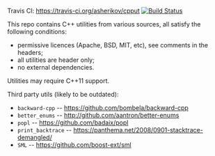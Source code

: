 Travis CI: https://travis-ci.org/asherikov/cpput [![Build Status](https://travis-ci.org/asherikov/cpput.svg?branch=master)](https://travis-ci.org/asherikov/cpput)

This repo contains C++ utilities from various sources, all satisfy the
following conditions:

- permissive licences (Apache, BSD, MIT, etc), see comments in the headers;
- all utilities are header only;
- no external dependencies.

Utilities may require C++11 support.

Third party utils (likely to be outdated):
- `backward-cpp` -- https://github.com/bombela/backward-cpp
- `better_enums` -- http://github.com/aantron/better-enums
- `popl` -- https://github.com/badaix/popl
- `print_backtrace` -- https://panthema.net/2008/0901-stacktrace-demangled/
- `SML` -- https://github.com/boost-ext/sml

